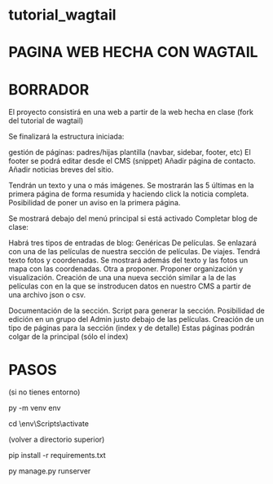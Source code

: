 # tutorial_wagtail


# PAGINA WEB HECHA CON WAGTAIL


# BORRADOR
El proyecto consistirá en una web a partir de la web hecha en clase (fork del tutorial de wagtail)

Se finalizará la estructura iniciada:

gestión de páginas: padres/hijas
plantilla (navbar, sidebar, footer, etc)
El footer se podrá editar desde el CMS (snippet)
Añadir página de contacto.
Añadir noticias breves del sitio.

Tendrán un texto y una o más imágenes.
Se mostrarán las 5 últimas en la primera página de forma resumida y haciendo click la noticia completa.
Posibilidad de poner un aviso en la primera página.

Se mostrará debajo del menú principal si está activado
Completar blog de clase:

Habrá tres tipos de entradas de blog:
Genéricas
De películas. Se enlazará con una de las películas de nuestra sección de películas.
De viajes. Tendrá texto fotos y coordenadas. Se mostrará además del texto y las fotos un mapa con las coordenadas.
Otra a proponer.
Proponer organización y visualización.
Creación de una una nueva sección similar a la de las películas con en la que se instroducen datos en nuestro CMS a partir de una archivo json o csv.

Documentación de la sección.
Script para generar la sección.
Posibilidad de edición en un grupo del Admin justo debajo de las películas.
Creación de un tipo de páginas para la sección (index y de detalle)
Estas páginas podrán colgar de la principal (sólo el index)

# PASOS
(si no tienes entorno)

py -m venv env

cd \env\Scripts\activate

(volver a directorio superior)

pip install -r requirements.txt

py manage.py runserver

